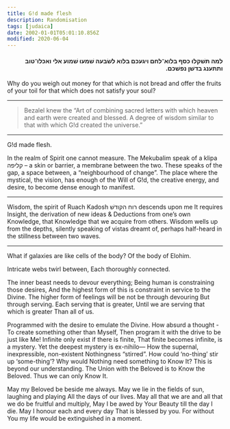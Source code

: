 ```yaml
---
title: G!d made flesh
description: Randomisation
tags: [judaica]
date: 2002-01-01T05:01:10.856Z
modified: 2020-06-04
---
```


<h4 dir="rtl">
למה תשׁקלוּ כסף בלוא־לחם ויגעכם בלוא לשׂבעה שׁמעוּ שׁמוע אלי ואכלוּ־טוב ותתענג בדשׁן נפשׁכם.</h4>
<p dir="ltr">Why do you weigh out money for that which is not bread and offer the fruits of your toil for that which does not satisfy your soul?
</p>

---

> Bezalel knew the “Art of combining sacred letters with which heaven and earth were created and blessed. A degree of wisdom similar to that with which G!d created the universe.”

---

G!d made flesh.

In the realm of Spirit one cannot measure.
The Mekubalim speak of a klipa קליפה – a skin or barrier,
a membrane between the two.
These speaks of the gap,
a space between,
a “neighbourhood of change”.
The place where the mystical, the vision, has
enough of the Will of G!d, the creative energy,
and desire,
to become dense enough to manifest.

---

Wisdom, the spirit of Ruach Kadosh רוח הקודשׁ descends upon me
It requires Insight, the derivation of new ideas &
Deductions from one’s own Knowledge,
that Knowledge that we acquire from others.
Wisdom wells up from the depths, silently speaking
of vistas dreamt of, perhaps half-heard in the stillness
between two waves.

---

What if galaxies are like cells of the body? Of the body of Elohim.

Intricate webs twirl between,
Each thoroughly connected.

The inner beast needs to devour everything;
Being human is constraining those desires,
And the highest form of this is
constraint in service to the Divine.
The higher form of feelings
will be not be through devouring
But through serving.
Each serving that is greater,
Until we are serving that which is greater
Than all of us.

Programmed with the desire to emulate the Divine.
How absurd a thought -
To create something other than Myself,
Then program it with the drive to be just like Me!
Infinite only exist if there is finite,
That finite becomes infinite, is a mystery.
Yet the deepest mystery is ex-nihilo&mdash;
How the supernal, inexpressible, non-existent Nothingness “stirred”.
How could ‘no-thing’ stir up ‘some-thing’?
Why would Nothing need something to Know It?
This is beyond our understanding.
The Union with the Beloved is to Know the Beloved.
Thus we can only Know It.

May my Beloved be beside me always.
May we lie in the fields of sun, laughing and playing
All the days of our lives.
May all that we are and all that we do be fruitful and multiply,
May I be awed by Your Beauty till the day I die.
May I honour each and every day
That is blessed by you.
For without You my life would be extinguished
in a moment.
